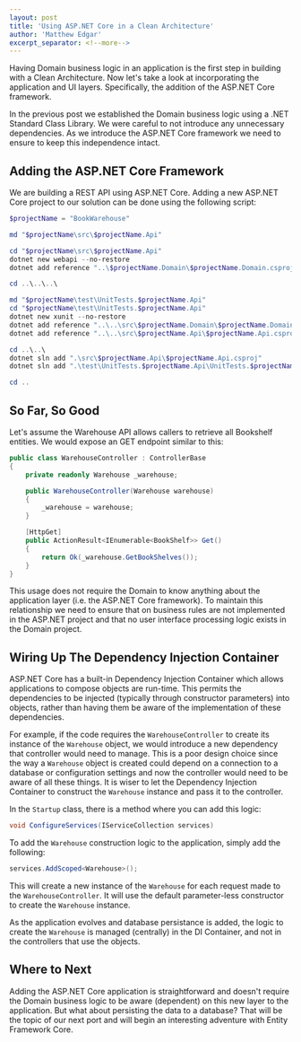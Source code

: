 ```yaml
---
layout: post
title: 'Using ASP.NET Core in a Clean Architecture'
author: 'Matthew Edgar'
excerpt_separator: <!--more-->
---
```


Having Domain business logic in an application is the first step in building with a Clean Architecture. Now
let's take a look at incorporating the application and UI layers. Specifically, the addition of the ASP.NET
Core framework.

<!--more-->

In the previous post we established the Domain business logic using a .NET Standard Class Library. We were careful
to not introduce any unnecessary dependencies. As we introduce the ASP.NET Core framework we need to ensure to
keep this independence intact.

## Adding the ASP.NET Core Framework

We are building a REST API using ASP.NET Core. Adding a new ASP.NET Core project to our solution can be done using
the following script:

```powershell
$projectName = "BookWarehouse"

md "$projectName\src\$projectName.Api"

cd "$projectName\src\$projectName.Api"
dotnet new webapi --no-restore
dotnet add reference "..\$projectName.Domain\$projectName.Domain.csproj"

cd ..\..\..\

md "$projectName\test\UnitTests.$projectName.Api"
cd "$projectName\test\UnitTests.$projectName.Api"
dotnet new xunit --no-restore
dotnet add reference "..\..\src\$projectName.Domain\$projectName.Domain.csproj"
dotnet add reference "..\..\src\$projectName.Api\$projectName.Api.csproj"

cd ..\..\
dotnet sln add ".\src\$projectName.Api\$projectName.Api.csproj"
dotnet sln add ".\test\UnitTests.$projectName.Api\UnitTests.$projectName.Api.csproj"

cd ..
```

## So Far, So Good

Let's assume the Warehouse API allows callers to retrieve all Bookshelf entities. We would expose
an GET endpoint similar to this:

```csharp
public class WarehouseController : ControllerBase
{
    private readonly Warehouse _warehouse;

    public WarehouseController(Warehouse warehouse)
    {
        _warehouse = warehouse;
    }

    [HttpGet]
    public ActionResult<IEnumerable<BookShelf>> Get()
    {
        return Ok(_warehouse.GetBookShelves());
    }
}
```

This usage does not require the Domain to know anything about the application layer (i.e. the ASP.NET Core framework).
To maintain this relationship we need to ensure that on business rules are not implemented in the ASP.NET project
and that no user interface processing logic exists in the Domain project.

## Wiring Up The Dependency Injection Container

ASP.NET Core has a built-in Dependency Injection Container which allows applications to compose objects are
run-time. This permits the dependencies to be injected (typically through constructor parameters) into
objects, rather than having them be aware of the implementation of these dependencies.

For example, if the code requires the `WarehouseController` to create its instance of the `Warehouse` object,
we would introduce a new dependency that controller would need to manage. This is a poor design choice since the
way a `Warehouse` object is created could depend on a connection to a database or configuration settings and now
the controller would need to be aware of all these things. It is wiser to let the Dependency Injection Container
to construct the `Warehouse` instance and pass it to the controller.

In the `Startup` class, there is a method where you can add this logic:

```csharp
void ConfigureServices(IServiceCollection services)
```

To add the `Warehouse` construction logic to the application, simply add the following:

```csharp
services.AddScoped<Warehouse>();
```

This will create a new instance of the `Warehouse` for each request made to the `WarehouseController`. It will
use the default parameter-less constructor to create the `Warehouse` instance.

As the application evolves and database persistance is added, the logic to create the `Warehouse` is managed
(centrally) in the DI Container, and not in the controllers that use the objects.

## Where to Next

Adding the ASP.NET Core application is straightforward and doesn't require the Domain business logic to be
aware (dependent) on this new layer to the application. But what about persisting the data to a database?
That will be the topic of our next port and will begin an interesting adventure with Entity Framework Core.
